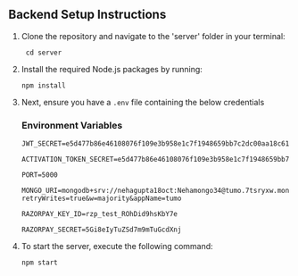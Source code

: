 
## Backend Setup Instructions
1. Clone the repository and navigate to the 'server' folder in your terminal:
   ```
    cd server
    ```
2. Install the required Node.js packages by running:
    ```
    npm install
    ```
3. Next, ensure you have a `.env` file containing the below credentials

    ### Environment Variables

    ```
    JWT_SECRET=e5d477b86e46108076f109e3b958e1c7f1948659bb7c2dc00aa18c61a474b81d

    ACTIVATION_TOKEN_SECRET=e5d477b86e46108076f109e3b958e1c7f1948659bb7c2dc00aa18c61a474b81d

    PORT=5000

    MONGO_URI=mongodb+srv://nehagupta18oct:Nehamongo34@tumo.7tsryxw.mongodb.net/?retryWrites=true&w=majority&appName=tumo

    RAZORPAY_KEY_ID=rzp_test_ROhDid9hsKbY7e

    RAZORPAY_SECRET=5Gi8eIyTuZSd7m9mTuGcdXnj
    ```
4. To start the server, execute the following command:
    ```
    npm start
    ```